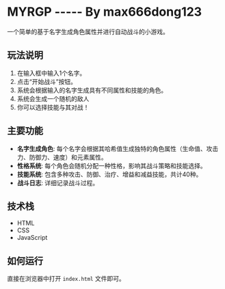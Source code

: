 # MYRGP ----- By max666dong123

一个简单的基于名字生成角色属性并进行自动战斗的小游戏。

## 玩法说明

1.  在输入框中输入1个名字。
2.  点击“开始战斗”按钮。
3.  系统会根据输入的名字生成具有不同属性和技能的角色。
4.  系统会生成一个随机的敌人
5.  你可以选择技能与其对战！

## 主要功能

*   **名字生成角色**: 每个名字会根据其哈希值生成独特的角色属性（生命值、攻击力、防御力、速度）和元素属性。
*   **性格系统**: 每个角色会随机分配一种性格，影响其战斗策略和技能选择。
*   **技能系统**: 包含多种攻击、防御、治疗、增益和减益技能，共计40种。
*   **战斗日志**: 详细记录战斗过程。

## 技术栈

*   HTML
*   CSS
*   JavaScript

## 如何运行

直接在浏览器中打开 `index.html` 文件即可。
